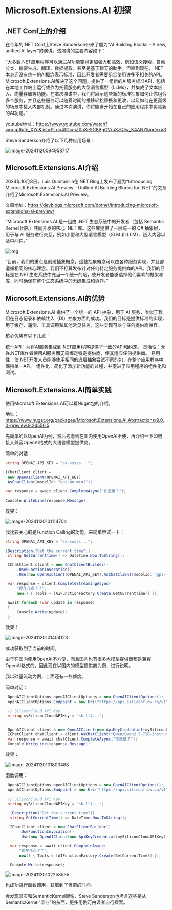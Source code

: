 # Microsoft.Extensions.AI 初探

## .NET Conf上的介绍

在今年的.NET Conf上Steve Sanderson带来了题为“AI Building Blocks - A new, unified AI layer”的演讲。该演讲的主要内容如下：

“大多数.NET应用程序可以通过AI功能变得更加强大和高效，例如语义搜索、自动分类、摘要生成、翻译、数据提取，甚至是基于聊天的助手。但直到现在，.NET本身还没有统一的AI概念表示标准，因此开发者需要组合使用许多不相关的API。Microsoft.Extensions.AI解决了这个问题，提供了一组新的AI服务标准API，包括在本地工作站上运行或作为托管服务的大型语言模型（LLMs），并集成了文本嵌入、向量存储等功能。在本次演讲中，我们将展示这些新的标准抽象如何让你组合多个服务，并且这些服务可以随着时间的推移轻松替换和更改，以及如何在更高级的场景中接入内部机制。通过本次演讲，你将能够开始在自己的应用程序中实验新的AI功能。”

youtube地址：https://www.youtube.com/watch?v=qcp6ufe_XYo&list=PLdo4fOcmZ0oXeSG8BgCVru3zQtw_K4ANY&index=3

Steve Sanderson介绍了以下几种应用场景：

![image-20241120094958717](https://mingupupup.oss-cn-wuhan-lr.aliyuncs.com/imgs/image-20241120094958717.png)

## Microsoft.Extensions.AI介绍

2024年10月8日，Luis Quintanilla在.NET Blog上发布了题为“Introducing Microsoft.Extensions.AI Preview – Unified AI Building Blocks for .NET”的文章介绍了Microsoft.Extensions.AI Preview。

文章地址：https://devblogs.microsoft.com/dotnet/introducing-microsoft-extensions-ai-preview/

“Microsoft.Extensions.AI 是一组由 .NET 生态系统中的开发者（包括 Semantic Kernel 团队）共同开发的核心 .NET 库。这些库提供了一层统一的 C# 抽象层，用于与 AI 服务进行交互，例如小型和大型语言模型（SLM 和 LLM）、嵌入内容以及中间件。”

![img](https://mingupupup.oss-cn-wuhan-lr.aliyuncs.com/imgs/meai-architecture-diagram.png)

“目前，我们的重点是创建抽象概念，这些抽象概念可以由各种服务实现，并且都遵循相同的核心理念。我们不打算发布针对任何特定服务提供商的API。我们的目标是在.NET生态系统中充当一个统一的层，使开发者能够选择他们喜欢的框架和库，同时确保在整个生态系统中的无缝集成和协作。”

## Microsoft.Extensions.AI的优势

Microsoft.Extensions.AI 提供了一个统一的 API 抽象，用于 AI 服务，类似于我们在日志记录和依赖注入（DI）抽象方面的成功。我们的目标是提供标准的实现，用于缓存、遥测、工具调用和其他常见任务，这些实现可以与任何提供商兼容。

核心优势有以下几点：

统一API：为将AI服务集成到.NET应用程序提供了一致的API和约定。
灵活性：允许.NET库作者使用AI服务而无需绑定特定提供商，使其适应任何提供商。
易用性：使.NET开发人员能够使用相同的底层抽象尝试不同的包，在整个应用程序中保持单一API。
组件化：简化了添加新功能的过程，并促进了应用程序的组件化和测试。

## Microsoft.Extensions.AI简单实践

使用Microsoft.Extensions.AI可以看Nuget包的介绍。

地址：https://www.nuget.org/packages/Microsoft.Extensions.AI.Abstractions/9.0.0-preview.9.24556.5

先简单的以OpenAI为例，然后考虑到在国内使用OpenAI不便，再介绍一下如何接入兼容OpenAI格式的大语言模型提供商。

简单的对话：

```csharp
string OPENAI_API_KEY = "sk-sssss...";

IChatClient client =
 new OpenAIClient(OPENAI_API_KEY)
.AsChatClient(modelId: "gpt-4o-mini");

var response = await client.CompleteAsync("你是谁？");

Console.WriteLine(response.Message);
```

效果：

![image-20241120101114704](https://mingupupup.oss-cn-wuhan-lr.aliyuncs.com/imgs/image-20241120101114704.png)

我比较关心的是Function Calling的功能，来简单尝试一下：

```csharp
string OPENAI_API_KEY = "sk-sssss...";

[Description("Get the current time")]
 string GetCurrentTime() => DateTime.Now.ToString();

 IChatClient client = new ChatClientBuilder()
     .UseFunctionInvocation()
     .Use(new OpenAIClient(OPENAI_API_KEY).AsChatClient(modelId: "gpt-4o-mini"));

 var response = client.CompleteStreamingAsync(
     "现在几点了？",
     new() { Tools = [AIFunctionFactory.Create(GetCurrentTime)] });

 await foreach (var update in response)
 {
     Console.Write(update);
 }
```

效果：

![image-20241120101404123](https://mingupupup.oss-cn-wuhan-lr.aliyuncs.com/imgs/image-20241120101404123.png)

成功获取到了当前的时间。

由于在国内使用OpenAI不方便，而且国内也有很多大模型提供商都是兼容OpenAI格式的，因此现在以国内的模型提供商为例，进行说明。

我以硅基流动为例，上面还有一些额度。

简单对话：

```csharp
 OpenAIClientOptions openAIClientOptions = new OpenAIClientOptions();
 openAIClientOptions.Endpoint = new Uri("https://api.siliconflow.cn/v1");

 // SiliconCloud API Key
 string mySiliconCloudAPIKey = "sk-lll...";


 OpenAIClient client = new OpenAIClient(new ApiKeyCredential(mySiliconCloudAPIKey),  openAIClientOptions);
 IChatClient chatClient = client.AsChatClient("Qwen/Qwen2.5-72B-Instruct-128K");
 var response = await chatClient.CompleteAsync("你是谁？");
 Console.WriteLine(response.Message);
```

效果：

![image-20241120101803488](https://mingupupup.oss-cn-wuhan-lr.aliyuncs.com/imgs/image-20241120101803488.png)

函数调用：

```csharp
 OpenAIClientOptions openAIClientOptions = new OpenAIClientOptions();
 openAIClientOptions.Endpoint = new Uri("https://api.siliconflow.cn/v1");

 // SiliconCloud API Key
 string mySiliconCloudAPIKey = "sk-lll...";

  [Description("Get the current time")]
  string GetCurrentTime() => DateTime.Now.ToString();

  IChatClient client = new ChatClientBuilder()
      .UseFunctionInvocation()
      .Use(new OpenAIClient(new ApiKeyCredential(mySiliconCloudAPIKey), openAIClientOptions).AsChatClient("Qwen/Qwen2.5-72B-Instruct-128K"));

  var response = await client.CompleteAsync(
      "现在几点了？",
      new() { Tools = [AIFunctionFactory.Create(GetCurrentTime)] });

  Console.Write(response);
```

![image-20241120102258535](https://mingupupup.oss-cn-wuhan-lr.aliyuncs.com/imgs/image-20241120102258535.png)

也成功进行函数调用，获取到了当前的时间。

会发现其实和SemanticKernel很像，Steve Sanderson也坦言这些是从SemanticKernel“毕业”的东西，更多用例可由读者自行探索。